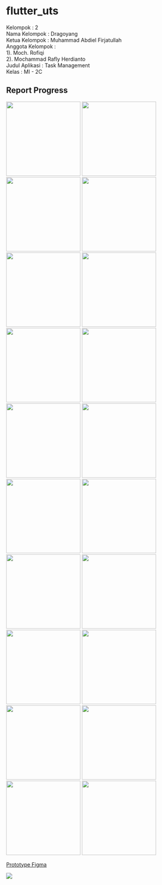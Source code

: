 # flutter_uts

Kelompok : 2 <br>
Nama Kelompok : Dragoyang <br>
Ketua Kelompok : Muhammad Abdiel Firjatullah <br>
Anggota Kelompok : <br>
1). Moch. Rofiqi <br>
2). Mochammad Rafly Herdianto <br>
Judul Aplikasi : Task Management <br>
Kelas : MI - 2C

## Report Progress

<span>
    <img src="assets/pages/1.png" width="200">
</span>
<span>
    <img src="assets/pages/2.png" width="200">
</span>
<span>
    <img src="assets/pages/3.png" width="200">
</span>
<span>
    <img src="assets/pages/4.png" width="200">
</span>
<span>
    <img src="assets/pages/5.png" width="200">
</span>
<span>
    <img src="assets/pages/6.png" width="200">
</span>
<span>
    <img src="assets/pages/7.png" width="200">
</span>
<span>
    <img src="assets/pages/8.png" width="200">
</span>
<span>
    <img src="assets/pages/9.png" width="200">
</span>
<span>
    <img src="assets/pages/11.png" width="200">
</span>
<span>
    <img src="assets/pages/12.png" width="200">
</span>
<span>
    <img src="assets/pages/13.png" width="200">
</span>
<span>
    <img src="assets/pages/14.png" width="200">
</span>
<span>
    <img src="assets/pages/15.png" width="200">
</span>
<span>
    <img src="assets/pages/16.png" width="200">
</span>
<span>
    <img src="assets/pages/17.png" width="200">
</span>
<span>
    <img src="assets/pages/18.png" width="200">
</span>
<span>
    <img src="assets/pages/19.png" width="200">
</span>
<span>
    <img src="assets/pages/20.png" width="200">
</span>
<span>
    <img src="assets/pages/21.png" width="200">
</span>

<a href="https://www.figma.com/proto/lCaX0iwxY5zFsP26M7WF9o/Untitled?node-id=46%3A22&scaling=scale-down&page-id=0%3A1&starting-point-node-id=46%3A2">Prototype Figma</a>

<span>
    <img src="assets/pages/figma.png">
</span>
